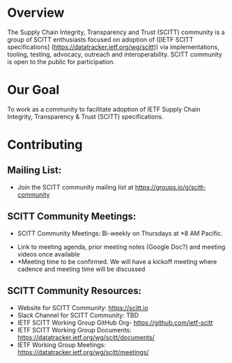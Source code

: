 # Overview
The Supply Chain Integrity, Transparency and Trust (SCITT) community is a group of SCITT enthusiasts focused on adoption of ([IETF SCITT specifications] (https://datatracker.ietf.org/wg/scitt)) via implementations, tooling, testing, advocacy, outreach and interoperability. SCITT community is open to the public for participation. 

# Our Goal 
To work as a community to facilitate adoption of IETF Supply Chain Integrity, Transparency & Trust (SCITT) specifications.

# Contributing

## Mailing List:
+ Join the SCITT community mailing list at https://groups.io/g/scitt-community

## SCITT Community Meetings:
+ SCITT Community Meetings: Bi-weekly on Thursdays at *8 AM Pacific.
- Link to meeting agenda, prior meeting notes (Google Doc?) and meeting videos once available
- *Meeting time to be confirmed. We will have a kickoff meeting where cadence and meeting time will be discussed 

## SCITT Community Resources:
+ Website for SCITT Community: https://scitt.io
+ Slack Channel for SCITT Community: TBD
+ IETF SCITT Working Group GitHub Org- https://github.com/ietf-scitt 
+ IETF SCITT Working Group Documents: https://datatracker.ietf.org/wg/scitt/documents/ 
+ IETF Working Group Meetings: https://datatracker.ietf.org/wg/scitt/meetings/ 
